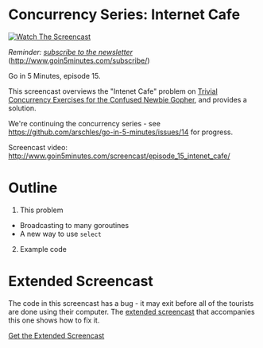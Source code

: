 # Concurrency Series: Internet Cafe

[![Watch The Screencast](http://www.goin5minutes.com/img/watch-screencast.svg)](http://www.goin5minutes.com/screencast/episode_15_internet_cafe/)

_Reminder: [subscribe to the newsletter](http://www.goin5minutes.com/subscribe/index.html)_ (http://www.goin5minutes.com/subscribe/)

Go in 5 Minutes, episode 15.

This screencast overviews the "Intenet Cafe" problem on [Trivial Concurrency Exercises for the Confused Newbie Gopher](http://whipperstacker.com/2015/10/05/3-trivial-concurrency-exercises-for-the-confused-newbie-gopher/), and provides a solution.

We're continuing the concurrency series - see https://github.com/arschles/go-in-5-minutes/issues/14 for progress.

Screencast video:
http://www.goin5minutes.com/screencast/episode_15_intenet_cafe/

# Outline

1. This problem
  - Broadcasting to many goroutines
  - A new way to use `select`
2. Example code

# Extended Screencast

The code in this screencast has a bug - it may exit before all of the tourists are done using their computer. The [extended screencast](#TODO) that accompanies this one shows how to fix it.

[Get the Extended Screencast](#TODO)

